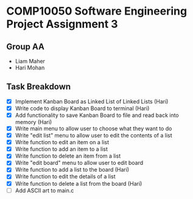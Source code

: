 # COMP10050 Software Engineering Project Assignment 3
## Group AA
- Liam Maher
- Hari Mohan

## Task Breakdown
- [x] Implement Kanban Board as Linked List of Linked Lists (Hari)
- [x] Write code to display Kanban Board to terminal (Hari)
- [x] Add functionality to save Kanban Board to file and read back into memory (Hari)
- [x] Write main menu to allow user to choose what they want to do
- [x] Write "edit list" menu to allow user to edit the contents of a list
- [x] Write function to edit an item on a list
- [x] Write function to add an item to a list
- [x] Write function to delete an item from a list
- [x] Write "edit board" menu to allow user to edit board
- [x] Write function to add a list to the board (Hari)
- [x] Write function to edit the details of a list
- [x] Write function to delete a list from the board (Hari)
- [ ] Add ASCII art to main.c
